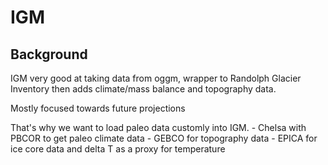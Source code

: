 # IGM

## Background

IGM very good at taking data from oggm, wrapper to Randolph Glacier Inventory then adds climate/mass balance and topography data.

Mostly focused towards future projections

That's why we want to load paleo data customly into IGM.
    - Chelsa with PBCOR to get paleo climate data
    - GEBCO for topography data
    - EPICA for ice core data and delta T as a proxy for temperature

